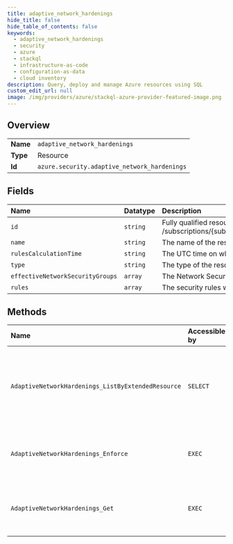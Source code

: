 ```yaml
---
title: adaptive_network_hardenings
hide_title: false
hide_table_of_contents: false
keywords:
  - adaptive_network_hardenings
  - security
  - azure    
  - stackql
  - infrastructure-as-code
  - configuration-as-data
  - cloud inventory
description: Query, deploy and manage Azure resources using SQL
custom_edit_url: null
image: /img/providers/azure/stackql-azure-provider-featured-image.png
---
```

  
    

## Overview
<table><tbody>
<tr><td><b>Name</b></td><td><code>adaptive_network_hardenings</code></td></tr>
<tr><td><b>Type</b></td><td>Resource</td></tr>
<tr><td><b>Id</b></td><td><code>azure.security.adaptive_network_hardenings</code></td></tr>
</tbody></table>

## Fields
| Name | Datatype | Description |
|:-----|:---------|:------------|
| `id` | `string` | Fully qualified resource ID for the resource. Ex - /subscriptions/{subscriptionId}/resourceGroups/{resourceGroupName}/providers/{resourceProviderNamespace}/{resourceType}/{resourceName} |
| `name` | `string` | The name of the resource |
| `rulesCalculationTime` | `string` | The UTC time on which the rules were calculated |
| `type` | `string` | The type of the resource. E.g. "Microsoft.Compute/virtualMachines" or "Microsoft.Storage/storageAccounts" |
| `effectiveNetworkSecurityGroups` | `array` | The Network Security Groups effective on the network interfaces of the protected resource |
| `rules` | `array` | The security rules which are recommended to be effective on the VM |
## Methods
| Name | Accessible by | Required Params | Description |
|:-----|:--------------|:----------------|:------------|
| `AdaptiveNetworkHardenings_ListByExtendedResource` | `SELECT` | `api-version, resourceGroupName, resourceName, resourceNamespace, resourceType, subscriptionId` | Gets a list of Adaptive Network Hardenings resources in scope of an extended resource. |
| `AdaptiveNetworkHardenings_Enforce` | `EXEC` | `adaptiveNetworkHardeningEnforceAction, adaptiveNetworkHardeningResourceName, api-version, resourceGroupName, resourceName, resourceNamespace, resourceType, subscriptionId, data__networkSecurityGroups, data__rules` | Enforces the given rules on the NSG(s) listed in the request |
| `AdaptiveNetworkHardenings_Get` | `EXEC` | `adaptiveNetworkHardeningResourceName, api-version, resourceGroupName, resourceName, resourceNamespace, resourceType, subscriptionId` | Gets a single Adaptive Network Hardening resource |
